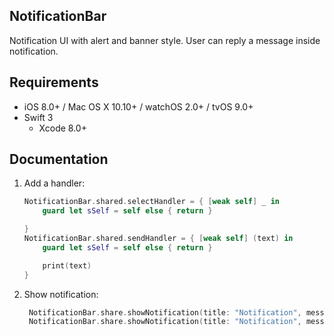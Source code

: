 ## NotificationBar

Notification UI with alert and banner style. User can reply a message inside notification.

## Requirements

- iOS 8.0+ / Mac OS X 10.10+ / watchOS 2.0+ / tvOS 9.0+
- Swift 3
  - Xcode 8.0+

## Documentation

1. Add a handler:

    ```swift  
    NotificationBar.shared.selectHandler = { [weak self] _ in
    	guard let sSelf = self else { return }

    }
    NotificationBar.shared.sendHandler = { [weak self] (text) in
    	guard let sSelf = self else { return }

    	print(text)
    }
    ```

2. Show notification:

   ```swift
    NotificationBar.share.showNotification(title: "Notification", message: "Message", style: .banner)
    NotificationBar.share.showNotification(title: "Notification", message: "Message", style: .alert)
    ```